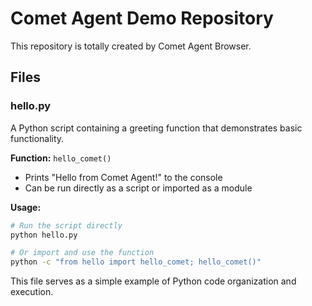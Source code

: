 # Comet Agent Demo Repository

This repository is totally created by Comet Agent Browser.

## Files

### hello.py
A Python script containing a greeting function that demonstrates basic functionality.

**Function:** `hello_comet()`
- Prints "Hello from Comet Agent!" to the console
- Can be run directly as a script or imported as a module

**Usage:**
```bash
# Run the script directly
python hello.py

# Or import and use the function
python -c "from hello import hello_comet; hello_comet()"
```

This file serves as a simple example of Python code organization and execution.
